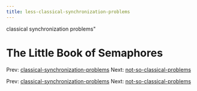 ```yaml
---
title: less-classical-synchronization-problems
---
```


classical synchronization problems"

# The Little Book of Semaphores

Prev:
[classical-synchronization-problems](classical-synchronization-problems.md)
Next:
[not-so-classical-problems](not-so-classical-problems.md)

Prev:
[classical-synchronization-problems](classical-synchronization-problems.md)
Next:
[not-so-classical-problems](not-so-classical-problems.md)
